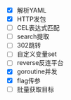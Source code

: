 - [x] 解析YAML
- [x] HTTP发包
- [ ] ​CEL表达式匹配
- [ ] ​search提取
- [ ] ​302跳转
- [ ] ​自定义变量set
- [ ] ​reverse反连平台
- [x] goroutine​并发
- [x] flag传参​
- [ ] ​批量获取目标
